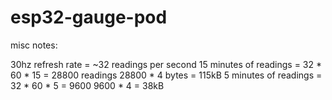 # esp32-gauge-pod

misc notes:

30hz refresh rate = ~32 readings per second
15 minutes of readings = 32 \* 60 \* 15 = 28800 readings
28800 \* 4 bytes = 115kB
5 minutes of readings = 32 \* 60 \* 5 = 9600
9600 \* 4 = 38kB
